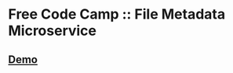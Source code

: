 # Free Code Camp :: File Metadata Microservice

## [Demo](https://fcc-file-mtdata-microservice.herokuapp.com/)
